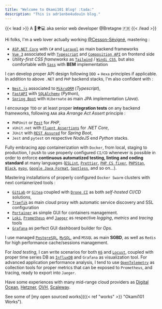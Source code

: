 ```yaml
---
title: "Welcome to Okami101 Blog! :tada:"
description: "This is adr1enbe4udou1n blog."
---
```


{{< lead >}}
A 🧔🌍💻 aka senior web developer @Bretagne 🇫🇷
{{< /lead >}}

Hi folks, I'm a web lover actually working [@Cesson-Sévigné](https://fr.wikipedia.org/wiki/Cesson-S%C3%A9vign%C3%A9), mastering :

* [`ASP.NET Core`](https://docs.microsoft.com/fr-fr/aspnet/core/?view=aspnetcore-6.0) with `C#` and [`Laravel`](https://laravel.com/) as main backend frameworks
* [`Vue 3`](https://vuejs.org/) associated with [`Typescript`](https://www.typescriptlang.org/) and [`Composition API`](https://vuejs.org/guide/extras/composition-api-faq.html) on frontend side
* *Utility-first CSS frameworks* as [`Tailwind`](https://tailwindcss.com/) / [`Windi CSS`](https://windicss.org/), but also comfortable with [`Sass`](https://sass-lang.com/) with **BEM** implementation

I can develop proper API design following `DDD` + `Hexa` principles if applicable. In addition to above `.NET` and `PHP` backend stacks, I'm also confident with :

* [`Nest.js`](https://nestjs.com/) associated to [`MikroORM`](https://mikro-orm.io/) (*Typescript*),
* [`FastAPI`](https://fastapi.tiangolo.com/) with [`SQLAlchemy`](https://www.sqlalchemy.org/) (*Python*),
* [`Spring Boot`](https://spring.io/projects/spring-boot) with `Hibernate` as main JPA implementation (*Java*).

I encourage `TDD` or at least proper **integration tests** on any backend frameworks, following `AAA` aka *Arrange Act Assert* principle :

* `PHPUnit` or [`Pest`](https://pestphp.com/) for *PHP*,
* `xUnit.net` with [`Fluent Assertions`](https://github.com/fluentassertions/fluentassertions) for *.NET Core*,
* `JUnit` with [`REST Assured`](https://rest-assured.io/) for *Spring Boot*,
* `Jest` and `pytest` on respective *NodeJS* end *Python* stacks.

Fully embracing app containerization with `Docker`, from local, staging to production, I push to use properly configured `CI/CD` whenever is possible in order to enforce **continuous automatized testing, linting and coding standard** at many languages ([`ESLint`](https://eslint.org/), [`Prettier`](https://prettier.io/), [`PHP CS fixer`](https://cs.symfony.com/), [`PHPStan`](https://github.com/phpstan/phpstan), [`Black`](https://black.readthedocs.io/en/stable/), [`mypy`](http://mypy-lang.org/), [`Google Java Format`](https://github.com/google/google-java-format), [`Spotless`](https://github.com/diffplug/spotless), and so on...).

Mastering installations of properly configured `Docker Swarm` clusters with next containerized tools :

* [`GitLab`](https://about.gitlab.com/) or [`Gitea`](https://gitea.io/) coupled with [`Drone CI`](https://www.drone.io/) as both *self-hosted CI/CD* solutions,
* [`Traefik`](https://traefik.io/traefik/) as main cloud proxy with automatic service discovery and SSL configuration
* [`Portainer`](https://www.portainer.io/) as simple GUI for containers management.
* [`Loki`](https://grafana.com/oss/loki/), [`Prometheus`](https://prometheus.io) and [`Jaeger`](https://www.jaegertracing.io/) as respective *logging*, *metrics* and *tracing* tools
* [`Grafana`](https://grafana.com) as perfect GUI dashboard builder for *Ops*.

I use managed [`PostgreSQL`](https://www.postgresql.org/), [`MySQL`](https://www.mysql.com/fr/), and `MSSQL` as main **SGBD**, as well as `Redis` for high performance cache/sessions management.

For *load testing*, I can write scenarios for both [`K6`](https://k6.io/) and [`Locust`](https://locust.io/), coupled with proper time series DB as [`InfluxDB`](https://www.influxdata.com/) and `Grafana` as visualization tool. For advanced application performance analysis, I tend to use [`OpenTelemetry`](https://opentelemetry.io/) as collection tools for proper metrics that can be exposed to `Prometheus`, and tracing, ready to export into `Jaeger`.

Have some experiences with many mid-range cloud providers as [Digital Ocean](https://www.digitalocean.com/), [Hetzner](https://www.hetzner.com/), [OVH](https://www.ovhcloud.com/), [Scaleway](https://www.scaleway.com/).

See some of [my open sourced works]({{< ref "works" >}} "Okami101 Works").
